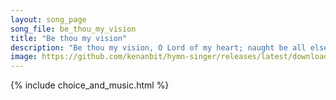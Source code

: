 ```yaml
---
layout: song_page
song_file: be_thou_my_vision
title: "Be thou my vision"
description: "Be thou my vision, O Lord of my heart; naught be all else to me save that thou art. Thou my best thought, by day or by night, waking or sleeping thy p... theist 4part 5verse musicbyother textbyother"
image: https://github.com/kenanbit/hymn-singer/releases/latest/download/be_thou_my_vision-trad.png
---
```


{% include choice_and_music.html %}